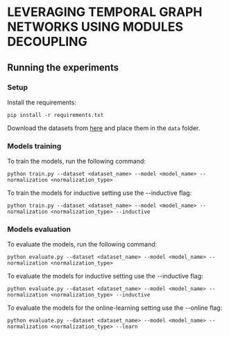 # LEVERAGING TEMPORAL GRAPH NETWORKS USING MODULES DECOUPLING

## Running the experiments


### Setup

Install the requirements:

```pip install -r requirements.txt```

Download the datasets from [here](https://github.com/fpour/DGB) and place them in the ```data``` folder.

### Models training

To train the models, run the following command:

```python train.py --dataset <dataset_name> --model <model_name> --normalization <normalization_type>```

To train the models for inductive setting use the --inductive flag:

```python train.py --dataset <dataset_name> --model <model_name> --normalization <normalization_type> --inductive```

### Models evaluation

To evaluate the models, run the following command:

```python evaluate.py --dataset <dataset_name> --model <model_name> --normalization <normalization_type>```

To evaluate the models for inductive setting use the --inductive flag:

```python evaluate.py --dataset <dataset_name> --model <model_name> --normalization <normalization_type> --inductive```

To evaluate the models for the online-learning setting use the --online flag:

```python evaluate.py --dataset <dataset_name> --model <model_name> --normalization <normalization_type> --learn```